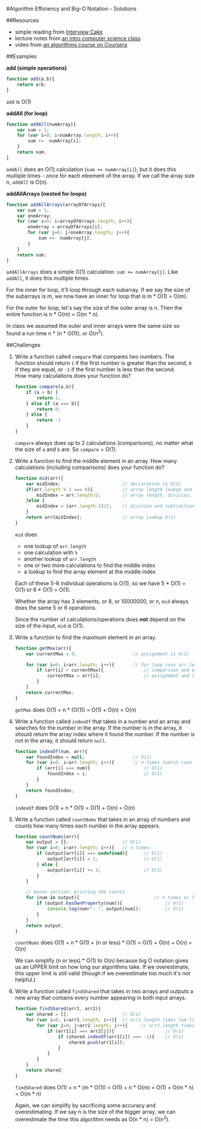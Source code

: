 #Algorithm Efficiency and Big-O Notation - Solutions


##Resources

* simple reading from [Interview Cake](https://www.interviewcake.com/article/big-o-notation-time-and-space-complexity)
* lecture notes from [an intro computer science class](https://courses.edx.org/c4x/MITx/6.00.1x_5/asset/handouts_Big_O_Notes.pdf)
* video from [an algorithms course on Coursera](https://class.coursera.org/algo-003/lecture/11)



##Examples

**add (simple operations)**
```js
function add(a,b){
    return a+b;
}
```

`add` is O(1)



**addAll (for loop)**

```js
function addAll(numArray){
    var sum = 1;
    for (var i=0; i<numArray.length; i++){
        sum +=  numArray[i];
    }
    return sum;
}
```

`addAll` does an O(1) calculation (`sum += numArray[i]`), but it does this multiple times - once for each eleement of the array.  If we call the array size n, `addAll` is O(n).


**addAllArrays (nested for loops)**

```js
function addAllArrays(arrayOfArrays){
    var sum = 1;
    var oneArray;
    for (var i=0; i<arrayOfArrays.length; i++){
        oneArray = arrayOfArrays[i];
        for (var j=0; j<oneArray.length; j++){
            sum +=  numArray[j];
        }
    }
    return sum;
}
```

`addAllArrays` does a simple O(1) calculation: `sum += numArray[j]`. Like `addAll`, it does this multiple times.

For the inner for loop, it'll loop through each subarray. If we say the size of the subarrays is m, we now have an inner for loop that is m * O(1) = O(m).  

For the outer for loop, let's say the size of the outer array is n. Then the entire function is n * O(m) = O(m * n).  

In class we assumed the outer and inner arrays were the same size so found a run time n * (n * O(1)), or O(n<sup>2</sup>).




##Challenges

1. Write a function called `compare` that compares two numbers. The function should return `1` if the first number is greater than the second, `0` if they are equal, or `-1` if the first number is less than the second.    
    How many calculations does your function do?

    ```js
    function compare(a,b){
        if (a > b) {
            return 1;
        } else if (a === b){
            return 0;
        } else {
            return -1
        }
    }
    ```

    `compare` always does up to 2 calculations (comparisons), no matter what the size of  `a` and `b` are. So `compare` = O(1).

1. Write a function to find the middle element in an array.  How many calculations (including comparisons) does your function do?   

    ```js
    function mid(arr){
        var midIndex;                       // declaration is O(1)
        if(arr.length % 2 === 0){           // array length lookup and % are O(1)
            midIndex = arr.length/2;        // array length, division, assignment all O(1)
        }else {
            midIndex = (arr.length-1)/2;    // division and subtraction both O(1)
        }
        return arr[midIndex];               // array lookup O(1)
    }
    ```

    `mid` does
    * one lookup of `arr.length`
    * one calculation with `%`
    * another lookup of `arr.length`
    * one or two more calculations to find the middle index
    * a lookup to find the array element at the middle index

    Each of these 5-6 individual operations is O(1), so we have 5 * O(1) = O(1) or 6 * O(1) = O(1).

    Whether the array has 3 elements, or 8, or 10000000, or n, `mid` always does the same 5 or 6 operations.  

    Since the number of calculations/operations does **not** depend on the size of the input, `mid` is O(1).



1. Write a function to find the maximum element in an array.


    ```js
    function getMax(arr){
        var currentMax = 0;                     // assignment is O(1)

        for (var i=0; i<arr.length; i++){       // for loop runs arr.length times = n times
            if (arr[i] > currentMax){               // comparison and array lookup are O(1)
                currentMax = arr[i];                // assignment and lookup are O(1)
            }
        }
        return currentMax;
    }
    ```

    `getMax` does O(1) + n * (O(1)) = O(1) + O(n) = O(n)

1. Write a function called `indexOf` that takes in a number and an array and searches for the number in the array. If the number is in the array, it should return the array index where it found the number. If the number is not in the array, it should return `null`.    

    ```js
    function indexOf(num, arr){                 
        var foundIndex = null;                  // O(1)
        for (var i=0; i<arr.length; i++){       // n times (worst case scenario)
            if (arr[i] === num){                    // O(1)
                foundIndex = i;                     // O(1)
            }
        }
        return foundIndex;
    }
    ```

    `indexOf` does O(1) + n * O(1) = O(1) + O(n) = O(n)


1. Write a function called `countNums` that takes in an array of numbers and counts how many times each number in the array appears.  

    ```js
    function countNums(arr){
        var output = {};                    // O(1)
        for (var i=0; i<arr.length; i++){   // n times:
            if (output[arr[i]] === undefined){      // O(1)
                output[arr[i]] = 1;                 // O(1)
            } else {
                output[arr[i]] += 1;                // O(1)
            }
        }

        // bonus section: printing the counts
        for (num in output){                            // n times or fewer
            if (output.hasOwnProperty(num)){                // O(1)
                console.log(num+": ", output[num]);         // O(1)
            }
        }
        return output;
    }
    ```

    `countNums` does O(1) + n * O(1) + (n or less) * O(1) = O(1) + O(n) + O(n) = O(n)

    We can simplify (n or less) * O(1) to O(n) because big O notation gives us an UPPER limit on how long our algorithms take.  If we overestimate, this upper limit is still valid (though if we overestimate too much it's not helpful.)


1. Write a function called `findShared` that takes in two arrays and outputs a new array that contains every number appearing in both input arrays.

    ```js
    function findShared(arr1, arr2){
        var shared = [];                    // O(1)
        for (var i=0; i<arr1.length; i++){  // arr1.length times (we'll say n)
            for (var j=0; j<arr2.length; j++){     // arr2.length times (we'll say m)
                if (arr1[i] === arr2[j]){                   // O(1)
                    if (shared.indexOf(arr1[i]) === -1){    // O(1)
                        shared.push(arr1[i]);
                    }
                }
            }
        }
        return shared;
    }
    ```

    `findShared` does O(1) + n * (m * O(1)) = O(1) + n * O(m) = O(1) + O(m * n) = O(m * n)

    Again, we can simplify by sacrificing some accuracy and overestimating. If we say n is the size of the bigger array, we can overestimate the time this algorithm needs as O(n * n) = O(n<sup>2</sup>).

